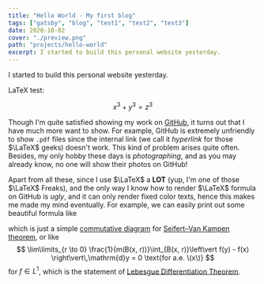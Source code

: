 ```yaml
---
title: "Hello World - My first blog"
tags: ["gatsby", "blog", "test1", "test2", "test3"]
date: 2020-10-02
cover: "./preview.png"
path: "projects/hello-world"
excerpt: I started to build this personal website yesterday.
---
```


I started to build this personal website yesterday.

LaTeX test:

$$x^3+y^3=z^3$$

Though I'm quite satisfied showing my work on [GitHub](https://github.com/sleepymalc), it turns out that I have much more want to show. For example, GitHub is extremely unfriendly to show `.pdf` files since the internal link (we call it *hyperlink* for those $\LaTeX$ geeks) doesn't work. This kind
of problem arises quite often. Besides, my only hobby these days is *photographing*, and as you may already know, no one will show their photos on GitHub!

Apart from all these, since I use $\LaTeX$ a **LOT** (yup, I'm one of those $\LaTeX$ Freaks), and the only way I know how to render $\LaTeX$ formula on GitHub is *ugly*, and it can only render fixed color texts, hence this makes me made my mind eventually.
For example, we can easily print out some beautiful formula like
<!-- $$\begin{tikzcd}
			S & {G_\alpha} \\
			{G_\beta} & {G_\alpha \ast_S G_\beta} \\
			&& X
			\arrow["{i_{\alpha \beta} }", from=1-1, to=1-2]
			\arrow["{i_{\beta \alpha} }"', from=1-1, to=2-1]
			\arrow[from=1-2, to=2-2]
			\arrow[from=2-1, to=2-2]
			\arrow["{\exists !}", dashed, from=2-2, to=3-3]
			\arrow[curve={height=-12pt}, from=1-2, to=3-3]
			\arrow[curve={height=12pt}, from=2-1, to=3-3]
		\end{tikzcd}$$ -->
which is just a simple [commutative diagram](https://en.wikipedia.org/wiki/Commutative_diagram) for [Seifert–Van Kampen theorem](https://en.wikipedia.org/wiki/Seifert%E2%80%93Van_Kampen_theorem), or like
$$
\lim\limits_{r \to 0} \frac{1}{m(B(x, r))}\int_{B(x, r)}\left\vert f(y) - f(x) \right\vert\,\mathrm{d}y = 0 \text{for a.e. \(x\)}
$$
for $f\in L^1$, which is the statement of [Lebesgue Differentiation Theorem](https://en.wikipedia.org/wiki/Lebesgue_differentiation_theorem).
